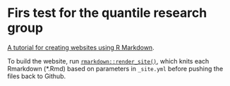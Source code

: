 # Firs test for the quantile research group
[A tutorial for creating websites using R Markdown](https://jules32.github.io/rmarkdown-website-tutorial/).

To build the website, run [`rmarkdown::render_site()`](http://rmarkdown.rstudio.com/rmarkdown_websites.html), which knits each Rmarkdown (*.Rmd) based on parameters in `_site.yml` before pushing the files back to Github. 

